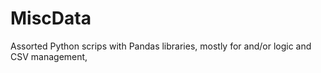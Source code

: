 # MiscData
Assorted Python scrips with Pandas libraries, mostly for and/or logic and CSV management,
